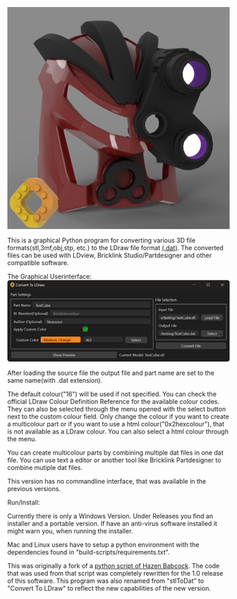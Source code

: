 ![Image of Custom Part](AkiruDualColor.png)

This is a graphical Python program for converting various 3D file formats(stl,3mf,obj,stp, etc.)
to the LDraw file format [(.dat)](http://www.ldraw.org/article/218). 
The converted files can be used with LDview, Bricklink Studio/Partdesigner and other compatible software.

The Graphical Userinterface:
![Screenshot of the GUI](graphical_userinterface.png)

After loading the source file the output file and part name are set to the same name(with .dat extension).

The default colour("16") will be used if not specified. 
You can check the official LDraw Colour Definition Reference for the available colour codes.
They can also be selected through the menu opened with the select button next to the custom colour field.
Only change the colour if you want to create a multicolour part or if you want to use a html colour("0x2hexcolour"), that is not available as a LDraw colour.
You can also select a html colour through the menu.

You can create multicolour parts by combining multiple dat files in one dat file.
You can use text a editor or another tool like Bricklink Partdesigner to combine mutiple dat files.

This version has no commandline interface, that was available in the previous versions.


Run/Install:

Currently there is only a Windows Version.
Under Releases you find an installer and a portable version.
If have an anti-virus software installed it might warn you, when running the installer.

Mac and Linux users have to setup a python environment with the dependencies found in "build-scripts/requirements.txt".

This was originally a fork of a [python script of Hazen Babcock](https://github.com/HazenBabcock/stl-to-dat).
The code that was used from that script was completely rewritten for the 1.0 release of this software.
This program was also renamed from "stlToDat" to "Convert To LDraw" to reflect the new capabilities of the new version.
